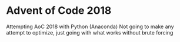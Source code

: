 # Advent of Code 2018
Attempting AoC 2018 with Python (Anaconda)
Not going to make any attempt to optimize, just going with what works without brute forcing

